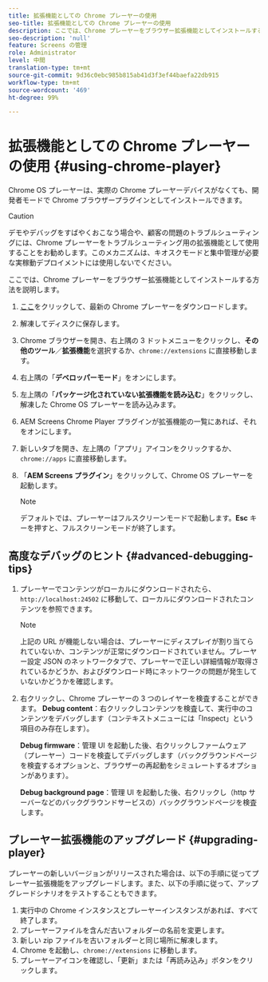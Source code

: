 ```yaml
---
title: 拡張機能としての Chrome プレーヤーの使用
seo-title: 拡張機能としての Chrome プレーヤーの使用
description: ここでは、Chrome プレーヤーをブラウザー拡張機能としてインストールする方法を説明します。
seo-description: 'null'
feature: Screens の管理
role: Administrator
level: 中間
translation-type: tm+mt
source-git-commit: 9d36c0ebc985b815ab41d3f3ef44baefa22db915
workflow-type: tm+mt
source-wordcount: '469'
ht-degree: 99%

---
```



# 拡張機能としての Chrome プレーヤーの使用 {#using-chrome-player}

Chrome OS プレーヤーは、実際の Chrome プレーヤーデバイスがなくても、開発者モードで Chrome ブラウザープラグインとしてインストールできます。

>[!CAUTION]
>
> デモやデバッグをすばやくおこなう場合や、顧客の問題のトラブルシューティングには、Chrome プレーヤーをトラブルシューティング用の拡張機能として使用することをお勧めします。このメカニズムは、キオスクモードと集中管理が必要な実稼動デプロイメントには使用しないでください。

ここでは、Chrome プレーヤーをブラウザー拡張機能としてインストールする方法を説明します。

1. [ここ](https://download.macromedia.com/screens/)をクリックして、最新の Chrome プレーヤーをダウンロードします。

1. 解凍してディスクに保存します。

1. Chrome ブラウザーを開き、右上隅の 3 ドットメニューをクリックし、**その他のツール**／**拡張機能**&#x200B;を選択するか、`chrome://extensions` に直接移動します。

1. 右上隅の「**デベロッパーモード**」をオンにします。

1. 左上隅の「**パッケージ化されていない拡張機能を読み込む**」をクリックし、解凍した Chrome OS プレーヤーを読み込みます。

1. AEM Screens Chrome Player プラグインが拡張機能の一覧にあれば、それをオンにします。

1. 新しいタブを開き、左上隅の「アプリ」アイコンをクリックするか、`chrome://apps` に直接移動します。

1. 「**AEM Screens プラグイン**」をクリックして、Chrome OS プレーヤーを起動します。
   >[!NOTE]
   >
   > デフォルトでは、プレーヤーはフルスクリーンモードで起動します。**Esc** キーを押すと、フルスクリーンモードが終了します。


## 高度なデバッグのヒント {#advanced-debugging-tips}

1. プレーヤーでコンテンツがローカルにダウンロードされたら、`http://localhost:24502` に移動して、ローカルにダウンロードされたコンテンツを参照できます。

   >[!NOTE]
   >
   > 上記の URL が機能しない場合は、プレーヤーにディスプレイが割り当てられていないか、コンテンツが正常にダウンロードされていません。プレーヤー設定 JSON のネットワークタブで、プレーヤーで正しい詳細情報が取得されているかどうか、およびダウンロード時にネットワークの問題が発生していないかどうかを確認します。

1. 右クリックし、Chrome プレーヤーの 3 つのレイヤーを検査することができます。
   **Debug content**：右クリックしコンテンツを検査して、実行中のコンテンツをデバッグします（コンテキストメニューには「Inspect」という項目のみ存在します）。

   **Debug firmware**：管理 UI を起動した後、右クリックしファームウェア（プレーヤー）コードを検査してデバッグします（バックグラウンドページを検査するオプションと、ブラウザーの再起動をシミュレートするオプションがあります）。

   **Debug background page**：管理 UI を起動した後、右クリックし（http サーバーなどのバックグラウンドサービスの）バックグラウンドページを検査します。

## プレーヤー拡張機能のアップグレード {#upgrading-player}

プレーヤーの新しいバージョンがリリースされた場合は、以下の手順に従ってプレーヤー拡張機能をアップグレードします。また、以下の手順に従って、アップグレードシナリオをテストすることもできます。

1. 実行中の Chrome インスタンスとプレーヤーインスタンスがあれば、すべて終了します。
1. プレーヤーファイルを含んだ古いフォルダーの名前を変更します。
1. 新しい zip ファイルを古いフォルダーと同じ場所に解凍します。
1. Chrome を起動し、`chrome://extensions` に移動します。
1. プレーヤーアイコンを確認し、「更新」または「再読み込み」ボタンをクリックします。